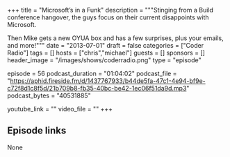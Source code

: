+++
title = "Microsoft’s in a Funk"
description = """Stinging from a Build conference hangover,  the guys focus on their current disappoints with Microsoft.

Then Mike gets a new OYUA box and has a few surprises, plus your emails, and more!"""
date = "2013-07-01"
draft = false
categories = ["Coder Radio"]
tags = []
hosts = ["chris","michael"]
guests = []
sponsors = []
header_image = "/images/shows/coderradio.png"
type = "episode"

episode = 56
podcast_duration = "01:04:02"
podcast_file = "https://aphid.fireside.fm/d/1437767933/b44de5fa-47c1-4e94-bf9e-c72f8d1c8f5d/21b709b8-fb35-40bc-be42-1ec06f51da9d.mp3"
podcast_bytes = "40531885"

youtube_link = ""
video_file = ""
+++

## Episode links

None

